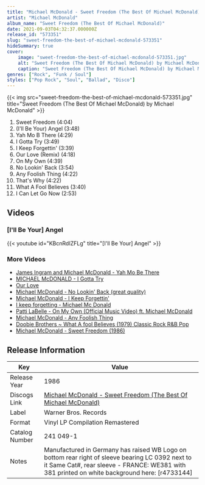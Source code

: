```yaml
---
title: "Michael McDonald - Sweet Freedom (The Best Of Michael McDonald)"
artist: "Michael McDonald"
album_name: "Sweet Freedom (The Best Of Michael McDonald)"
date: 2021-09-03T04:32:37.000000Z
release_id: "573351"
slug: "sweet-freedom-the-best-of-michael-mcdonald-573351"
hideSummary: true
cover:
    image: "sweet-freedom-the-best-of-michael-mcdonald-573351.jpg"
    alt: "Sweet Freedom (The Best Of Michael McDonald) by Michael McDonald"
    caption: "Sweet Freedom (The Best Of Michael McDonald) by Michael McDonald"
genres: ["Rock", "Funk / Soul"]
styles: ["Pop Rock", "Soul", "Ballad", "Disco"]
---
```


{{< img src="sweet-freedom-the-best-of-michael-mcdonald-573351.jpg" title="Sweet Freedom (The Best Of Michael McDonald) by Michael McDonald" >}}

<!-- section break -->

1. Sweet Freedom (4:04)
2. (I'll Be Your) Angel (3:48)
3. Yah Mo B There (4:29)
4. I Gotta Try (3:49)
5. I Keep Forgettin' (3:39)
6. Our Love (Remix) (4:18)
7. On My Own (4:39)
8. No Lookin' Back (3:54)
9. Any Foolish Thing (4:22)
10. That's Why (4:22)
11. What A Fool Believes (3:40)
12. I Can Let Go Now (2:53)

<!-- section break -->




## Videos
### [I'll Be Your] Angel
{{< youtube id="KBcnRdIZFLg" title="[I'll Be Your] Angel" >}}<br>

### More Videos

- [James Ingram and Michael McDonald - Yah Mo Be There](https://www.youtube.com/watch?v=_3rVtcm6pBE)
- [MICHAEL McDONALD - I Gotta Try](https://www.youtube.com/watch?v=JL4JuGPxsJI)
- [Our Love](https://www.youtube.com/watch?v=NrkOf2G_jLk)
- [Michael McDonald - No Lookin' Back (great quality)](https://www.youtube.com/watch?v=x7QKprUnrfg)
- [Michael McDonald  -  I Keep Forgettin'](https://www.youtube.com/watch?v=zY0--b6DLqQ)
- [I keep forgetting - Michael Mc Donald](https://www.youtube.com/watch?v=CnjEzx7Glr8)
- [Patti LaBelle - On My Own (Official Music Video) ft. Michael McDonald](https://www.youtube.com/watch?v=KsH63qJlIMM)
- [Michael McDonald - Any Foolish Thing](https://www.youtube.com/watch?v=1iv1rPBDDv0)
- [Doobie Brothers ~ What A fool Believes (1979) Classic Rock R&B Pop](https://www.youtube.com/watch?v=dJe1iUuAW4M)
- [Michael McDonald - Sweet Freedom (1986)](https://www.youtube.com/watch?v=O8-JPyVRkiE)


## Release Information
|  Key           | Value                                                |
| ---------------| ---------------------------------------------------- |
| Release Year   | 1986                                   |
| Discogs Link   | [Michael McDonald - Sweet Freedom (The Best Of Michael McDonald)](https://www.discogs.com/release/573351-Michael-McDonald-Sweet-Freedom-The-Best-Of-Michael-McDonald) |
| Label          | Warner Bros. Records |
| Format         | Vinyl LP Compilation Remastered |
| Catalog Number | 241 049-1 |
| Notes | Manufactured in Germany has raised  WB Logo on bottom rear right of sleeve bearing LC 0392 next to it  Same Cat#, rear sleeve - FRANCE: WE381 with 381 printed on white background here: [r4733144] |